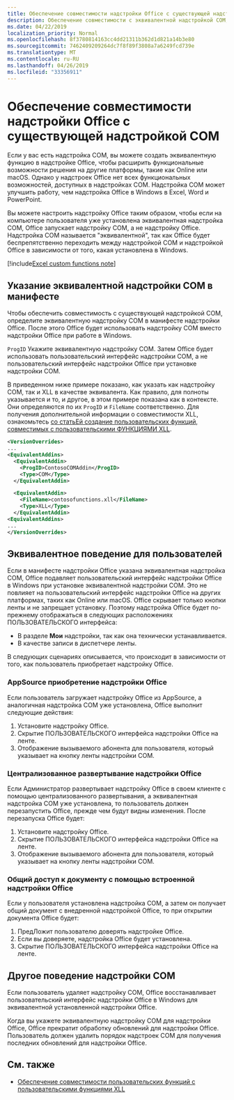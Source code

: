 ```yaml
---
title: Обеспечение совместимости надстройки Office с существующей надстройкой COM
description: Обеспечение совместимости с эквивалентной надстройкой COM, имеющей те же функциональные возможности, что и надстройка Office
ms.date: 04/22/2019
localization_priority: Normal
ms.openlocfilehash: 8f3780814163cc4dd21311b362d1d821a14b3e80
ms.sourcegitcommit: 7462409209264dc7f8f89f3808a7a6249fcd739e
ms.translationtype: MT
ms.contentlocale: ru-RU
ms.lasthandoff: 04/26/2019
ms.locfileid: "33356911"
---
```

# <a name="make-your-office-add-in-compatible-with-an-existing-com-add-in"></a>Обеспечение совместимости надстройки Office с существующей надстройкой COM

Если у вас есть надстройка COM, вы можете создать эквивалентную функцию в надстройке Office, чтобы расширить функциональные возможности решения на другие платформы, такие как Online или macOS. Однако у надстроек Office нет всех функциональных возможностей, доступных в надстройках COM. Надстройка COM может улучшить работу, чем надстройка Office в Windows в Excel, Word и PowerPoint.

Вы можете настроить надстройку Office таким образом, чтобы если на компьютере пользователя уже установлена эквивалентная надстройка COM, Office запускает надстройку COM, а не надстройку Office. Надстройка COM называется "эквивалентной", так как Office будет беспрепятственно переходить между надстройкой COM и надстройкой Office в зависимости от того, какая установлена в Windows.

[!include[Excel custom functions note](../includes/excel-custom-functions-note.md)]

## <a name="specify-an-equivalent-com-add-in-in-the-manifest"></a>Указание эквивалентной надстройки COM в манифесте

Чтобы обеспечить совместимость с существующей надстройкой COM, определите эквивалентную надстройку COM в манифесте надстройки Office. После этого Office будет использовать надстройку COM вместо надстройки Office при работе в Windows.

`ProgID` Укажите эквивалентную надстройку COM. Затем Office будет использовать пользовательский интерфейс надстройки COM, а не пользовательский интерфейс надстройки Office при установке надстройки COM.

В приведенном ниже примере показано, как указать как надстройку COM, так и XLL в качестве эквивалента. Как правило, для полноты указывается и то, и другое, в этом примере показана как в контексте. Они определяются по их `ProgID` и `FileName` соответственно. Для получения дополнительной информации о совместимости XLL, ознакомьтесь [со статьЕй создание пользовательских функций, совместимых с пользовательскими ФУНКЦИЯМИ XLL](../excel/make-custom-functions-compatible-with-xll-udf.md).

```xml
<VersionOverrides>
...
<EquivalentAddins>
  <EquivalentAddin>
    <ProgID>ContosoCOMAddin</ProgID>
    <Type>COM</Type>
  </EquivalentAddin>

  <EquivalentAddin>
    <FileName>contosofunctions.xll</FileName>
    <Type>XLL</Type>
  </EquivalentAddin>
<EquivalentAddins>
...
</VersionOverrides>
```

## <a name="equivalent-behavior-for-users"></a>Эквивалентное поведение для пользователей

Если в манифесте надстройки Office указана эквивалентная надстройка COM, Office подавляет пользовательский интерфейс надстройки Office в Windows при установке эквивалентной надстройки COM. Это не повлияет на пользовательский интерфейс надстройки Office на других платформах, таких как Online или macOS. Office скрывает только кнопки ленты и не запрещает установку. Поэтому надстройка Office будет по-прежнему отображаться в следующих расположениях ПОЛЬЗОВАТЕЛЬСКОГО интерфейса:

- В разделе **Мои** надстройки, так как она технически устанавливается.
- В качестве записи в диспетчере ленты.

В следующих сценариях описывается, что происходит в зависимости от того, как пользователь приобретает надстройку Office.

### <a name="appsource-acquisition-of-an-office-add-in"></a>AppSource приобретение надстройки Office

Если пользователь загружает надстройку Office из AppSource, а аналогичная надстройка COM уже установлена, Office выполнит следующие действия:

1. Установите надстройку Office.
2. Скрытие ПОЛЬЗОВАТЕЛЬСКОГО интерфейса надстройки Office на ленте.
3. Отображение вызываемого абонента для пользователя, который указывает на кнопку ленты надстройки COM.

### <a name="centralized-deployment-of-office-add-in"></a>Централизованное развертывание надстройки Office

Если Администратор развертывает надстройку Office в своем клиенте с помощью централизованного развертывания, а эквивалентная надстройка COM уже установлена, то пользователь должен перезапустить Office, прежде чем будут видны изменения. После перезапуска Office будет:

1. Установите надстройку Office.
2. Скрытие ПОЛЬЗОВАТЕЛЬСКОГО интерфейса надстройки Office на ленте.
3. Отображение вызываемого абонента для пользователя, который указывает на кнопку ленты надстройки COM.

### <a name="document-shared-with-embedded-office-add-in"></a>Общий доступ к документу с помощью встроенной надстройки Office

Если у пользователя установлена надстройка COM, а затем он получает общий документ с внедренной надстройкой Office, то при открытии документа Office будет:

1. ПредЛожит пользователю доверять надстройке Office.
2. Если вы доверяете, надстройка Office будет установлена.
3. Скрытие ПОЛЬЗОВАТЕЛЬСКОГО интерфейса надстройки Office на ленте.

## <a name="other-com-add-in-behavior"></a>Другое поведение надстройки COM

Если пользователь удаляет надстройку COM, Office восстанавливает пользовательский интерфейс надстройки Office в Windows для эквивалентной установленной надстройки Office.

Когда вы укажете эквивалентную надстройку COM для надстройки Office, Office прекратит обработку обновлений для надстройки Office. Пользователь должен удалить порядок надстроек COM для получения последних обновлений для надстройки Office.

## <a name="see-also"></a>См. также

- [Обеспечение совместимости пользовательских функций с пользовательскими функциями XLL](../excel/make-custom-functions-compatible-with-xll-udf.md)
